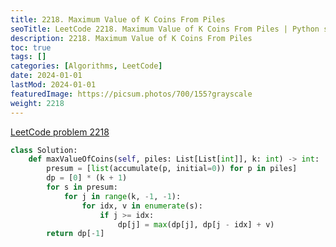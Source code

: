 ```yaml
---
title: 2218. Maximum Value of K Coins From Piles
seoTitle: LeetCode 2218. Maximum Value of K Coins From Piles | Python solution and explanation
description: 2218. Maximum Value of K Coins From Piles
toc: true
tags: []
categories: [Algorithms, LeetCode]
date: 2024-01-01
lastMod: 2024-01-01
featuredImage: https://picsum.photos/700/155?grayscale
weight: 2218
---
```


[LeetCode problem 2218](https://leetcode.com/problems/maximum-value-of-k-coins-from-piles/)

```python
class Solution:
    def maxValueOfCoins(self, piles: List[List[int]], k: int) -> int:
        presum = [list(accumulate(p, initial=0)) for p in piles]
        dp = [0] * (k + 1)
        for s in presum:
            for j in range(k, -1, -1):
                for idx, v in enumerate(s):
                    if j >= idx:
                        dp[j] = max(dp[j], dp[j - idx] + v)
        return dp[-1]

```
